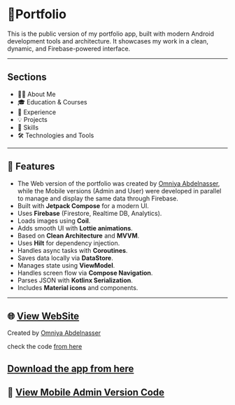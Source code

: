 #  📜️**Portfolio**

This is the public version of my portfolio app, built with modern Android development tools and architecture. It showcases my work in a clean, dynamic, and Firebase-powered interface.

---

## Sections

- 🧑‍💼 About Me
- 🎓 Education & Courses
- 💼 Experience
- 💡 Projects
- 🧠 Skills
- 🛠 Technologies and Tools

---

## 🔧 Features

- The Web version of the portfolio was created by [Omniya Abdelnasser](https://github.com/Omnia-Abdelnasser), while the Mobile versions (Admin and User) were developed in parallel to manage and display the same data through Firebase.
- Built with **Jetpack Compose** for a modern UI.
- Uses **Firebase** (Firestore, Realtime DB, Analytics).
- Loads images using **Coil**.
- Adds smooth UI with **Lottie animations**.
- Based on **Clean Architecture** and **MVVM**.
- Uses **Hilt** for dependency injection.
- Handles async tasks with **Coroutines**.
- Saves data locally via **DataStore**.
- Manages state using **ViewModel**.
- Handles screen flow via **Compose Navigation**.
- Parses JSON with **Kotlinx Serialization**.
- Includes **Material icons** and components.

---

## 🌐 [View WebSite](https://abdallah-alqiran.github.io/web-portfolio/)

Created by [Omniya Abdelnasser](https://github.com/Omnia-Abdelnasser)

check the code [from here](https://github.com/Omnia-Abdelnasser/web-portfolio)

## [Download the app from here](https://drive.google.com/drive/folders/1XdkDYVAE8nR2KQuPoSWVkp6Doi7fvM1W)

## 📱 [View Mobile Admin Version Code](https://github.com/Abdallah-Alqiran/Portfolio-Admin)
